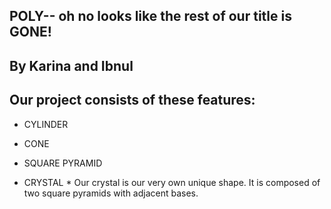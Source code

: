 ## POLY--  oh no looks like the rest of our title is GONE! 
## By Karina and Ibnul 

## Our project consists of these features:

*  CYLINDER 

* CONE 

* SQUARE PYRAMID

* CRYSTAL *
Our crystal is our very own unique shape. It is composed of two square pyramids with adjacent bases. 
